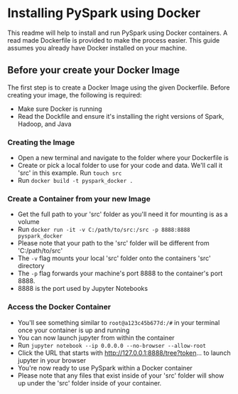 # Installing PySpark using Docker
This readme will help to install and run PySpark using Docker containers.
A read made Dockerfile is provided to make the process easier.
This guide assumes you already have Docker installed on your machine.

## Before your create your Docker Image
The first step is to create a Docker Image using the given Dockerfile.
Before creating your image, the following is required:
- Make sure Docker is running
- Read the Dockfile and ensure it's installing the right versions of Spark, Hadoop, and Java

### Creating the Image
- Open a new terminal and navigate to the folder where your Dockerfile is
- Create or pick a local folder to use for your code and data. We'll call it 'src' in this example. Run `touch src`
- Run `docker build -t pyspark_docker .`

### Create a Container from your new Image
- Get the full path to your 'src' folder as you'll need it for mounting is as a volume
- Run `docker run -it -v C:/path/to/src:/src -p 8888:8888 pyspark_docker`
- Please note that your path to the 'src' folder will be different from 'C:/path/to/src'
- The `-v` flag mounts your local 'src' folder onto the containers 'src' directory
- The `-p` flag forwards your machine's port 8888 to the container's port 8888.
- 8888 is the port used by Jupyter Notebooks

### Access the Docker Container
- You'll see something similar to `root@a123c45b677d:/#` in your terminal once your container is up and running
- You can now launch jupyter from within the container
- Run `jupyter notebook --ip 0.0.0.0 --no-browser --allow-root`
- Click the URL that starts with http://127.0.0.1:8888/tree?token... to launch jupyter in your browser
- You're now ready to use PySpark within a Docker container
- Please note that any files that exist inside of your 'src' folder will show up under the 'src' folder inside of your container.



